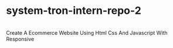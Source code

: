 # system-tron-intern-repo-2
<br>
Create A Ecommerce Website Using Html Css And Javascript With Responsive
